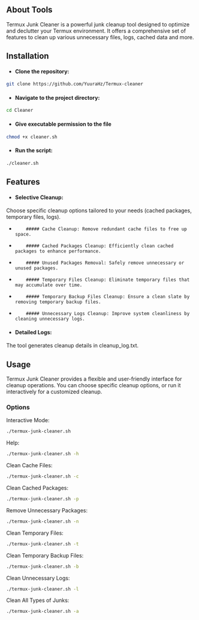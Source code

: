 ## About Tools

Termux Junk Cleaner is a powerful junk cleanup tool designed to optimize and declutter your Termux environment. It offers a comprehensive set of features to clean up various unnecessary files, logs, cached data and more.

## Installation

- #### Clone the repository:
```bash
git clone https://github.com/YuuraHz/Termux-cleaner
````
- #### Navigate to the project directory:
```bash
cd Cleaner
```
- #### Give executable permission to the file
```bash
chmod +x cleaner.sh
```
- #### Run the script:
 ```bash
 ./cleaner.sh
```

## Features

- #### Selective Cleanup:
Choose specific cleanup options tailored to your needs (cached packages, temporary files, logs).

-         ##### Cache Cleanup: Remove redundant cache files to free up space.
-         ##### Cached Packages Cleanup: Efficiently clean cached packages to enhance performance.
-         ##### Unused Packages Removal: Safely remove unnecessary or unused packages.
-         ##### Temporary Files Cleanup: Eliminate temporary files that may accumulate over time.
-         ##### Temporary Backup Files Cleanup: Ensure a clean slate by removing temporary backup files.
-         ##### Unnecessary Logs Cleanup: Improve system cleanliness by cleaning unnecessary logs.

- #### Detailed Logs:
The tool generates cleanup details in cleanup_log.txt.

## Usage
Termux Junk Cleaner provides a flexible and user-friendly interface for cleanup operations. You can choose specific cleanup options, or run it interactively for a customized cleanup.
### Options

Interactive Mode:
```bash
./termux-junk-cleaner.sh
```
Help:
```bash
./termux-junk-cleaner.sh -h
```
Clean Cache Files:
```bash
./termux-junk-cleaner.sh -c
```
Clean Cached Packages:
```bash
./termux-junk-cleaner.sh -p
```
Remove Unnecessary Packages:
```bash
./termux-junk-cleaner.sh -n
```
Clean Temporary Files:
```bash
./termux-junk-cleaner.sh -t
```
Clean Temporary Backup Files:
```bash
./termux-junk-cleaner.sh -b
```
Clean Unnecessary Logs:
```bash
./termux-junk-cleaner.sh -l
```
Clean All Types of Junks:
```bash
./termux-junk-cleaner.sh -a
```
